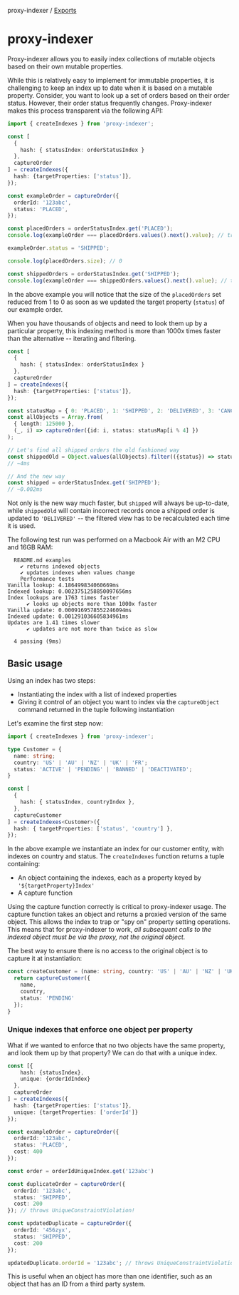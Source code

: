 proxy-indexer / [Exports](modules.md)

# proxy-indexer

Proxy-indexer allows you to easily index collections of mutable objects based on their 
own mutable properties. 

While this is relatively easy to implement for immutable properties, it is challenging 
to keep an index up to date when it is based on a mutable property. Consider, you want to look up 
a set of orders based on their order status. However, their order status frequently changes. 
Proxy-indexer makes this process transparent via the following API:

```ts
import { createIndexes } from 'proxy-indexer';

const [
  { 
    hash: { statusIndex: orderStatusIndex } 
  }, 
  captureOrder
] = createIndexes({
  hash: {targetProperties: ['status']}, 
});

const exampleOrder = captureOrder({
  orderId: '123abc',
  status: 'PLACED',
});

const placedOrders = orderStatusIndex.get('PLACED');
console.log(exampleOrder === placedOrders.values().next().value); // true

exampleOrder.status = 'SHIPPED';

console.log(placedOrders.size); // 0

const shippedOrders = orderStatusIndex.get('SHIPPED');
console.log(exampleOrder === shippedOrders.values().next().value); // true
```

In the above example you will notice that the size of the `placedOrders` set reduced from 1 to 0 
as soon as we updated the target property (`status`) of our example order.

When you have thousands of objects and need to look them up by a particular property, this 
indexing method is more than 1000x times faster than the alternative -- iterating and filtering.

```ts
const [
  {
    hash: { statusIndex: orderStatusIndex }
  },
  captureOrder
] = createIndexes({
  hash: {targetProperties: ['status']},
});

const statusMap = { 0: 'PLACED', 1: 'SHIPPED', 2: 'DELIVERED', 3: 'CANCELLED'};
const allObjects = Array.from(
  { length: 125000 }, 
  (_, i) => captureOrder({id: i, status: statusMap[i % 4] })
);

// Let's find all shipped orders the old fashioned way
const shippedOld = Object.values(allObjects).filter(({status}) => status === 'SHIPPED');
// ~4ms

// And the new way
const shipped = orderStatusIndex.get('SHIPPED');
// ~0.002ms

```

Not only is the new way much faster, but `shipped` will always be up-to-date, while `shippedOld` 
will contain incorrect records once a shipped order is updated to `'DELIVERED'` -- the filtered 
view has to be recalculated each time it is used.

The following test run was performed on a Macbook Air with an M2 CPU and 16GB RAM:

```
  README.md examples
    ✔ returns indexed objects
    ✔ updates indexes when values change
    Performance tests
Vanilla lookup: 4.186499834060669ms
Indexed lookup: 0.0023751258850097656ms
Index lookups are 1763 times faster
      ✔ looks up objects more than 1000x faster
Vanilla update: 0.0009169578552246094ms
Indexed update: 0.001291036605834961ms
Updates are 1.41 times slower
      ✔ updates are not more than twice as slow

  4 passing (9ms)
```

## Basic usage

Using an index has two steps:

* Instantiating the index with a list of indexed properties
* Giving it control of an object you want to index via the `captureObject` command returned in 
  the tuple following instantiation

Let's examine the first step now:

```ts
import { createIndexes } from 'proxy-indexer';

type Customer = {
  name: string;
  country: 'US' | 'AU' | 'NZ' | 'UK' | 'FR';
  status: 'ACTIVE' | 'PENDING' | 'BANNED' | 'DEACTIVATED';
}

const [
  {
    hash: { statusIndex, countryIndex },
  }, 
  captureCustomer
] = createIndexes<Customer>({
  hash: { targetProperties: ['status', 'country'] },
}); 
```

In the above example we instantiate an index for our customer entity, with indexes on country 
and status. The `createIndexes` function returns a tuple containing:

* An object containing the indexes, each as a property keyed by `'${targetProperty}Index'`
* A capture function

Using the capture function correctly is critical to proxy-indexer usage. The capture function 
takes an object and returns a proxied version of the same object. This allows the index to trap or
"spy on" property setting operations. This means that for proxy-indexer to work, _all subsequent 
calls to the indexed object must be via the proxy, not the original object._

The best way to ensure there is no access to the original object is to capture it at instantiation:

```ts
const createCustomer = (name: string, country: 'US' | 'AU' | 'NZ' | 'UK' | 'FR'): Customer => {
  return captureCustomer({
    name,
    country,
    status: 'PENDING'
  });
}
```

### Unique indexes that enforce one object per property

What if we wanted to enforce that no two objects have the same property, and look them up by 
that property? We can do that with a unique index.

```ts
const [{ 
    hash: {statusIndex}, 
    unique: {orderIdIndex} 
  }, 
  captureOrder
] = createIndexes({
  hash: {targetProperties: ['status']},
  unique: {targetProperties: ['orderId']}
});

const exampleOrder = captureOrder({
  orderId: '123abc',
  status: 'PLACED',
  cost: 400
});

const order = orderIdUniqueIndex.get('123abc')

const duplicateOrder = captureOrder({
  orderId: '123abc',
  status: 'SHIPPED',
  cost: 200
}); // throws UniqueConstraintViolation!

const updatedDuplicate = captureOrder({
  orderId: '456zyx',
  status: 'SHIPPED',
  cost: 200
});

updatedDuplicate.orderId = '123abc'; // throws UniqueConstraintViolation!
```

This is useful when an object has more than one identifier, such as an object that has an ID 
from a third party system.
